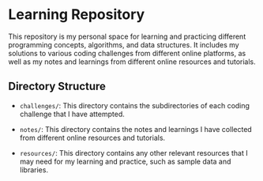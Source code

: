 # Learning Repository

This repository is my personal space for learning and practicing different programming concepts, algorithms, and data structures. It includes my solutions to various coding challenges from different online platforms, as well as my notes and learnings from different online resources and tutorials.

## Directory Structure

- `challenges/`: This directory contains the subdirectories of each coding challenge that I have attempted.

- `notes/`: This directory contains the notes and learnings I have collected from different online resources and tutorials.

- `resources/`: This directory contains any other relevant resources that I may need for my learning and practice, such as sample data and libraries.
